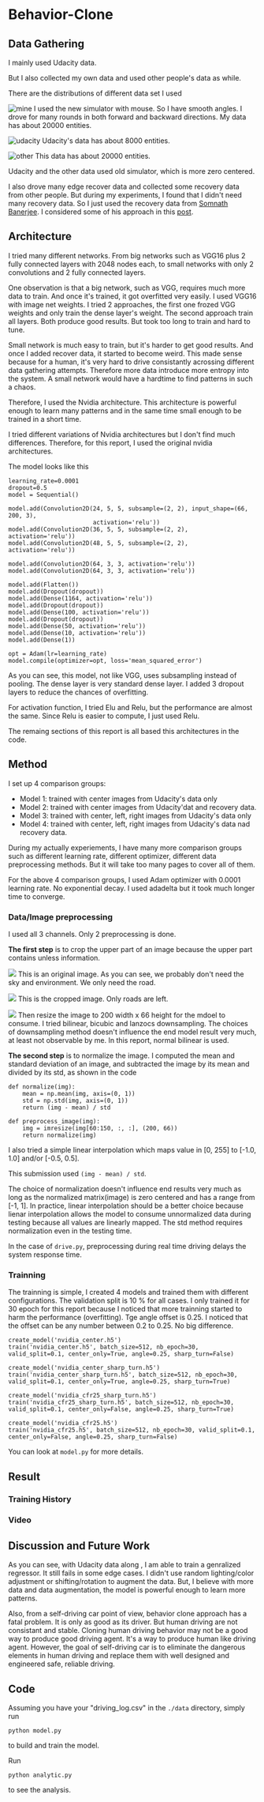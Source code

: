 # Behavior-Clone

## Data Gathering
I mainly used Udacity data.

But I also collected my own data and used other people's data as while.

There are the distributions of different data set I used

![mine](plot/mine.png)
I used the new simulator with mouse. So I have smooth angles. I drove for many rounds in both forward and backward directions. My data has about 20000 entities.

![udacity](plot/udacity.png)
Udacity's data has about 8000 entities.

![other](plot/other.png)
This data has about 20000 entities.

Udacity and the other data used old simulator, which is more zero centered.

I also drove many edge recover data and collected some recovery data from other people. But during my experiments, I found that I didn't need many recovery data. So I just used the recovery data from [Somnath Banerjee](https://github.com/cssomnath/udacity-sdc/tree/master/carnd-projects/CarND-Behavioral-Cloning). I considered some of his approach in this [post](https://medium.com/@somnath.banerjee/behavioral-cloning-project-of-self-driving-car-nano-degree-9381aaa4da13).

## Architecture
I tried many different networks. From big networks such as VGG16 plus 2 fully connected layers with 2048 nodes each, to small networks with only 2 convolutions and 2 fully connected layers.

One observation is that a big network, such as VGG, requires much more data to train. And once it's trained, it got overfitted very easily. I used VGG16 with image net weights. I tried 2 approaches, the first one frozed VGG weights and only train the dense layer's weight. The second approach train all layers. Both produce good results. But took too long to train and hard to tune.

Small network is much easy to train, but it's harder to get good results. And once I added recover data, it started to become weird. This made sense because for a human, it's very hard to drive consistantly acrossing different data gathering attempts. Therefore more data introduce more entropy into the system. A small network would have a hardtime to find patterns in such a chaos.

Therefore, I used the Nvidia architecture. This architecture is powerful enough to learn many patterns and in the same time small enough to be trained in a short time.

I tried different variations of Nvidia architectures but I don't find much differences. Therefore, for this report, I used the original nvidia architectures.

The model looks like this
```
learning_rate=0.0001
dropout=0.5
model = Sequential()

model.add(Convolution2D(24, 5, 5, subsample=(2, 2), input_shape=(66, 200, 3),
                        activation='relu'))
model.add(Convolution2D(36, 5, 5, subsample=(2, 2), activation='relu'))
model.add(Convolution2D(48, 5, 5, subsample=(2, 2), activation='relu'))

model.add(Convolution2D(64, 3, 3, activation='relu'))
model.add(Convolution2D(64, 3, 3, activation='relu'))

model.add(Flatten())
model.add(Dropout(dropout))
model.add(Dense(1164, activation='relu'))
model.add(Dropout(dropout))
model.add(Dense(100, activation='relu'))
model.add(Dropout(dropout))
model.add(Dense(50, activation='relu'))
model.add(Dense(10, activation='relu'))
model.add(Dense(1))

opt = Adam(lr=learning_rate)
model.compile(optimizer=opt, loss='mean_squared_error')
```

As you can see, this model, not like VGG, uses subsampling instead of pooling. The dense layer is very standard dense layer. I added 3 dropout layers to reduce the chances of overfitting.

For activation function, I tried Elu and Relu, but the performance are almost the same. Since Relu is easier to compute, I just used Relu.

The remaing sections of this report is all based this architectures in the code.

## Method
I set up 4 comparison groups:
  - Model 1: trained with center images from Udacity's data only
  - Model 2: trained with center images from Udacity'dat and recovery data.
  - Model 3: trained with center, left, right images from Udacity's data only
  - Model 4: trained with center, left, right images from Udacity's data nad recovery data.
  
During my actually experiements, I have many more comparison groups such as different learning rate, different optimizer, different data preprocessing methods. But it will take too many pages to cover all of them. 

For the above 4 comparison groups, I used Adam optimizer with 0.0001 learning rate. No exponential decay. I used adadelta but it took much longer time to converge.

### Data/Image preprocessing
I used all 3 channels. Only 2 preprocessing is done. 

__The first step__ is to crop the upper part of an image because the upper part contains unless information.

![](example.jpg)
This is an original image. As you can see, we probably don't need the sky and environment. We only need the road.

![](example_cropped.jpg)
This is the cropped image. Only roads are left.

![](example_resized.jpg)
Then resize the image to 200 width x 66 height for the mdoel to consume. I tried bilinear, bicubic and lanzocs downsampling. The choices of downsampling method doesn't influence the end model result very much, at least not observable by me. In this report, normal bilinear is used.

__The second step__ is to normalize the image. I computed the mean and standard deviation of an image, and subtracted the image by its mean and divided by its std, as shown in the code
```
def normalize(img):
    mean = np.mean(img, axis=(0, 1))
    std = np.std(img, axis=(0, 1))
    return (img - mean) / std

def preprocess_image(img):
    img = imresize(img[60:150, :, :], (200, 66))
    return normalize(img)
```
I also tried a simple linear interpolation which maps value in [0, 255] to [-1.0, 1.0] and/or [-0.5, 0.5]. 

This submission used `(img - mean) / std`.

The choice of normalization doesn't influence end results very much as long as the normalized matrix(image) is zero centered and has a range from [-1, 1]. In practice, linear interpolation should be a better choice because lienar interpolation allows the model to consume unnormalized data during testing because all values are linearly mapped. The std method requires normalization even in the testing time.

In the case of `drive.py`, preprocessing during real time driving delays the system response time.

### Trainning
The trainning is simple, I created 4 models and trained them with different configurations. The validation split is 10 % for all cases. I only trained it for 30 epoch for this report because I noticed that more trainning started to harm the performance (overfitting). Tge angle offset is 0.25. I noticed that the offset can be any number between 0.2 to 0.25. No big difference.
```
create_model('nvidia_center.h5')
train('nvidia_center.h5', batch_size=512, nb_epoch=30, valid_split=0.1, center_only=True, angle=0.25, sharp_turn=False)

create_model('nvidia_center_sharp_turn.h5')
train('nvidia_center_sharp_turn.h5', batch_size=512, nb_epoch=30, valid_split=0.1, center_only=True, angle=0.25, sharp_turn=True)

create_model('nvidia_cfr25_sharp_turn.h5')
train('nvidia_cfr25_sharp_turn.h5', batch_size=512, nb_epoch=30, valid_split=0.1, center_only=False, angle=0.25, sharp_turn=True)

create_model('nvidia_cfr25.h5')
train('nvidia_cfr25.h5', batch_size=512, nb_epoch=30, valid_split=0.1, center_only=False, angle=0.25, sharp_turn=False)
```
You can look at `model.py` for more details.

## Result
### Training History
### Video

## Discussion and Future Work
As you can see, with Udacity data along , I am able to train a genralized regressor. It still fails in some edge cases. I didn't use random lighting/color adjustment or shifting/rotation to augment the data. But, I believe with more data and data augmentation, the model is powerful enough to learn more patterns.

Also, from a self-driving car point of view, behavior clone approach has a fatal problem. It is only as good as its driver. But human driving are not consistant and stable. Cloning human driving behavior may not be a good way to produce good driving agent. It's a way to produce human like driving agent. However, the goal of self-driving car is to eliminate the dangerous elements in human driving and replace them with well designed and engineered safe, reliable driving.

## Code
Assuming you have your "driving_log.csv" in the `./data` directory, simply run
```
python model.py
```
to build and train the model.

Run
```
python analytic.py
```
to see the analysis.
